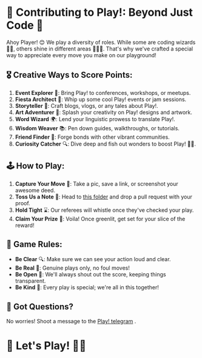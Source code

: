 # 🎉 Contributing to Play!: Beyond Just Code 🚀

Ahoy Player! 😊 We play a diversity of roles. While some are coding wizards 🧙‍♂️, others shine in different areas 🎤🎨🌐. That's why we've crafted a special way to appreciate every move you make on our playground!

## 🎖️ Creative Ways to Score Points:

1. **Event Explorer** 🎪: Bring Play! to conferences, workshops, or meetups.
2. **Fiesta Architect** 🎈: Whip up some cool Play! events or jam sessions.
3. **Storyteller** 📖: Craft blogs, vlogs, or any tales about Play!.
4. **Art Adventurer** 🎨: Splash your creativity on Play! designs and artwork.
5. **Word Wizard** 🌍: Lend your linguistic prowess to translate Play!.
6. **Wisdom Weaver** 📚: Pen down guides, walkthroughs, or tutorials.
7. **Friend Finder** 🤝: Forge bonds with other vibrant communities.
8. **Curiosity Catcher** 🔍: Dive deep and fish out wonders to boost Play! 🐠🔎.

## 🕹️ How to Play:

1. **Capture Your Move** 📸: Take a pic, save a link, or screenshot your awesome deed.
2. **Toss Us a Note** 💌: Head to [this folder](https://github.com/semioverse/semioverse/tree/master/labs) and drop a pull request with your proof.
3. **Hold Tight** ⌛: Our referees will whistle once they've checked your play.
4. **Claim Your Prize** 🎁: Voila! Once greenlit, get set for your slice of the reward!

## 📜 Game Rules:

- **Be Clear** 🔍: Make sure we can see your action loud and clear.
- **Be Real** 💯: Genuine plays only, no foul moves!
- **Be Open** 🌈: We'll always shout out the score, keeping things transparent.
- **Be Kind** 💖: Every play is special; we're all in this together!

## 🤔 Got Questions?

No worries! Shoot a message to the [Play! telegram](https://t.me/semioverse) .

# 🚀 **Let's Play!** 🎉🥳
